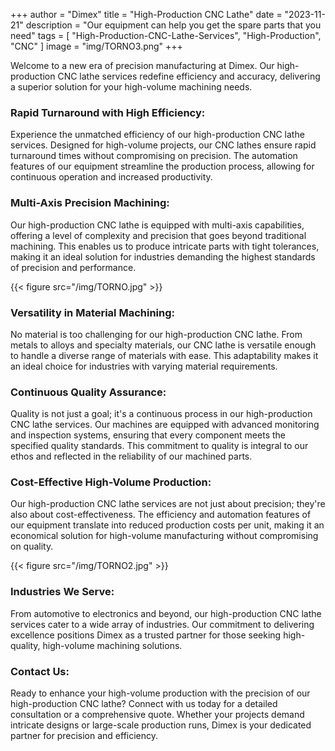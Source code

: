 +++
author = "Dimex"
title = "High-Production CNC Lathe"
date = "2023-11-21"
description = "Our equipment can help you get the spare parts that you need"
tags = [
    "High-Production-CNC-Lathe-Services",
    "High-Production",
    "CNC"
]
image = "img/TORNO3.png"
+++

Welcome to a new era of precision manufacturing at Dimex. Our high-production CNC lathe services redefine efficiency and accuracy, delivering a superior solution for your high-volume machining needs.

### Rapid Turnaround with High Efficiency:

Experience the unmatched efficiency of our high-production CNC lathe services. Designed for high-volume projects, our CNC lathes ensure rapid turnaround times without compromising on precision. The automation features of our equipment streamline the production process, allowing for continuous operation and increased productivity.

### Multi-Axis Precision Machining:

Our high-production CNC lathe is equipped with multi-axis capabilities, offering a level of complexity and precision that goes beyond traditional machining. This enables us to produce intricate parts with tight tolerances, making it an ideal solution for industries demanding the highest standards of precision and performance.

{{< figure src="/img/TORNO.jpg" >}}

### Versatility in Material Machining:

No material is too challenging for our high-production CNC lathe. From metals to alloys and specialty materials, our CNC lathe is versatile enough to handle a diverse range of materials with ease. This adaptability makes it an ideal choice for industries with varying material requirements.

### Continuous Quality Assurance:

Quality is not just a goal; it's a continuous process in our high-production CNC lathe services. Our machines are equipped with advanced monitoring and inspection systems, ensuring that every component meets the specified quality standards. This commitment to quality is integral to our ethos and reflected in the reliability of our machined parts.

### Cost-Effective High-Volume Production:

Our high-production CNC lathe services are not just about precision; they're also about cost-effectiveness. The efficiency and automation features of our equipment translate into reduced production costs per unit, making it an economical solution for high-volume manufacturing without compromising on quality.

{{< figure src="/img/TORNO2.jpg" >}}

### Industries We Serve:

From automotive to electronics and beyond, our high-production CNC lathe services cater to a wide array of industries. Our commitment to delivering excellence positions Dimex as a trusted partner for those seeking high-quality, high-volume machining solutions.

### Contact Us:

Ready to enhance your high-volume production with the precision of our high-production CNC lathe? Connect with us today for a detailed consultation or a comprehensive quote. Whether your projects demand intricate designs or large-scale production runs, Dimex is your dedicated partner for precision and efficiency.
